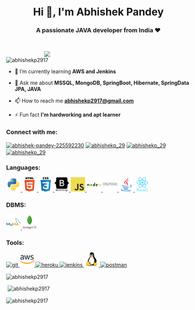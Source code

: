 <h1 align="center">Hi 👋, I'm Abhishek Pandey</h1>
<h3 align="center">A passionate JAVA developer from India  ❤️</h3>
</br>

<p><img align="right" width="400" src="https://cdn.dribbble.com/users/1059583/screenshots/4171367/coding-freak.gif"></img></p>

<p align="left"><img src="https://komarev.com/ghpvc/?username=abhishekp2917&label=Profile%20views&color=0e75b6&style=flat" alt="abhishekp2917" /></p>

- 🌱 I’m currently learning **AWS and Jenkins**

- 💬 Ask me about **MSSQL, MongoDB, SpringBoot, Hibernate, SpringData JPA, JAVA**

- 📫 How to reach me **abhishekp2917@gmail.com**

- ⚡ Fun fact **I'm hardworking and apt learner**

<h3 align="left">Connect with me:</h3>
<p align="left">
<a href="https://linkedin.com/in/abhishek-pandey-225592230" target="blank"><img align="center" src="https://raw.githubusercontent.com/rahuldkjain/github-profile-readme-generator/master/src/images/icons/Social/linked-in-alt.svg" alt="abhishek-pandey-225592230" height="30" width="40" /></a>
<a href="https://instagram.com/abhishekp_29" target="blank"><img align="center" src="https://raw.githubusercontent.com/rahuldkjain/github-profile-readme-generator/master/src/images/icons/Social/instagram.svg" alt="abhishekp_29" height="30" width="40" /></a>
<a href="https://www.leetcode.com/abhishekp_29" target="blank"><img align="center" src="https://raw.githubusercontent.com/rahuldkjain/github-profile-readme-generator/master/src/images/icons/Social/leet-code.svg" alt="abhishekp_29" height="30" width="40" /></a>
<a href="https://auth.geeksforgeeks.org/user/abhishekp2917/" target="blank"><img align="center" src="https://raw.githubusercontent.com/rahuldkjain/github-profile-readme-generator/master/src/images/icons/Social/geeks-for-geeks.svg" alt="abhishekp_29" height="30" width="40" /></a>
</p>

<h3 align="left">Languages:</h3>

<p align="left">
  
  <a href="https://www.python.org" target="_blank" rel="noreferrer"> <img src="https://raw.githubusercontent.com/devicons/devicon/master/icons/python/python-original.svg" alt="python" width="40" height="40"/> </a> <a href="https://www.w3.org/html/" target="_blank" rel="noreferrer"> <img src="https://raw.githubusercontent.com/devicons/devicon/master/icons/html5/html5-original-wordmark.svg" alt="html5" width="40" height="40"/> </a> <a href="https://www.w3schools.com/css/" target="_blank" rel="noreferrer"> <img src="https://raw.githubusercontent.com/devicons/devicon/master/icons/css3/css3-original-wordmark.svg" alt="css3" width="40" height="40"/> </a> <a href="https://getbootstrap.com" target="_blank" rel="noreferrer"> <img src="https://raw.githubusercontent.com/devicons/devicon/master/icons/bootstrap/bootstrap-plain-wordmark.svg" alt="bootstrap" width="40" height="40"/> </a> <a href="https://developer.mozilla.org/en-US/docs/Web/JavaScript" target="_blank" rel="noreferrer"> <img src="https://raw.githubusercontent.com/devicons/devicon/master/icons/javascript/javascript-original.svg" alt="javascript" width="40" height="40"/> </a> <a href="https://nodejs.org" target="_blank" rel="noreferrer"> <img src="https://raw.githubusercontent.com/devicons/devicon/master/icons/nodejs/nodejs-original-wordmark.svg" alt="nodejs" width="40" height="40"/> </a> <a href="https://expressjs.com" target="_blank" rel="noreferrer"> <img src="https://raw.githubusercontent.com/devicons/devicon/master/icons/express/express-original-wordmark.svg" alt="express" width="40" height="40"/> </a> <a href="https://www.java.com" target="_blank" rel="noreferrer"> <img src="https://raw.githubusercontent.com/devicons/devicon/master/icons/java/java-original.svg" alt="java" width="40" height="40"/> </a> <a href="https://reactjs.org/" target="_blank" rel="noreferrer"> <img src="https://raw.githubusercontent.com/devicons/devicon/master/icons/react/react-original-wordmark.svg" alt="react" width="40" height="40"/> </a>
 
</p>

<h3 align="left">DBMS:</h3>

<p align="left"> 
 
  <a href="https://www.mysql.com/" target="_blank" rel="noreferrer"> <img src="https://raw.githubusercontent.com/devicons/devicon/master/icons/mysql/mysql-original-wordmark.svg" alt="mysql" width="40" height="40"/> </a> <a href="https://www.mongodb.com/" target="_blank" rel="noreferrer"> <img src="https://raw.githubusercontent.com/devicons/devicon/master/icons/mongodb/mongodb-original-wordmark.svg" alt="mongodb" width="40" height="40"/> </a>

</p>


<h3 align="left">Tools:</h3>

<p align="left"> 
 
  <a href="https://git-scm.com/" target="_blank" rel="noreferrer"> <img src="https://www.vectorlogo.zone/logos/git-scm/git-scm-icon.svg" alt="git" width="40" height="40"/> </a> <a href="https://aws.amazon.com" target="_blank" rel="noreferrer"> <img src="https://raw.githubusercontent.com/devicons/devicon/master/icons/amazonwebservices/amazonwebservices-original-wordmark.svg" alt="aws" width="40" height="40"/> </a> <a href="https://heroku.com" target="_blank" rel="noreferrer"> <img src="https://www.vectorlogo.zone/logos/heroku/heroku-icon.svg" alt="heroku" width="40" height="40"/> </a> <a href="https://www.jenkins.io" target="_blank" rel="noreferrer"> <img src="https://www.vectorlogo.zone/logos/jenkins/jenkins-icon.svg" alt="jenkins" width="40" height="40"/> </a> <a href="https://www.linux.org/" target="_blank" rel="noreferrer"> <img src="https://raw.githubusercontent.com/devicons/devicon/master/icons/linux/linux-original.svg" alt="linux" width="40" height="40"/> </a> <a href="https://postman.com" target="_blank" rel="noreferrer"> <img src="https://www.vectorlogo.zone/logos/getpostman/getpostman-icon.svg" alt="postman" width="40" height="40"/> </a>

</p>

<p><img align="center" src="https://github-readme-stats.vercel.app/api/top-langs?username=abhishekp2917&show_icons=true&locale=en&layout=compact" alt="abhishekp2917" /></p>

<p>&nbsp;<img align="center" src="https://github-readme-stats.vercel.app/api?username=abhishekp2917&show_icons=true&locale=en" alt="abhishekp2917" /></p>

<p><img align="center" src="https://github-readme-streak-stats.herokuapp.com/?user=abhishekp2917&" alt="abhishekp2917" /></p>

